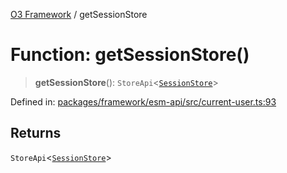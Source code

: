 [O3 Framework](../API.md) / getSessionStore

# Function: getSessionStore()

> **getSessionStore**(): `StoreApi`\<[`SessionStore`](../type-aliases/SessionStore.md)\>

Defined in: [packages/framework/esm-api/src/current-user.ts:93](https://github.com/openmrs/openmrs-esm-core/blob/85cde3ce59cd3d29230c98040a3f53525e808725/packages/framework/esm-api/src/current-user.ts#L93)

## Returns

`StoreApi`\<[`SessionStore`](../type-aliases/SessionStore.md)\>

